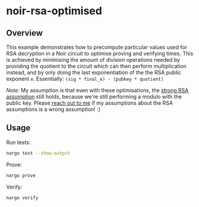 # noir-rsa-optimised

## Overview

This example demonstrates how to precompute particular values used for RSA decryption in a Noir circuit to optimise proving and verifying times. This is achieved by minimising the amount of division operations needed by providing the quotient to the circuit which can then perform multiplication instead, and by only doing the last exponentiation of the the RSA public exponent `e`. Essentially: `(sig * final_e) - (pubkey * quotient)`

*Note:* My assumption is that even with these optimisations, the [strong RSA assumption](https://en.wikipedia.org/wiki/Strong_RSA_assumption) still holds, because we're still performing a modulo with the public key.
Please [reach out to me](https://x.com/michaelelliot) if my assumptions about the RSA assumptions is a wrong assumption! :)

## Usage

Run tests:
```sh
nargo test --show-output
```

Prove:
```sh
nargo prove
```

Verify:
```sh
nargo verify
```
